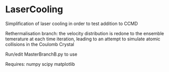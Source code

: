 # LaserCooling
Simplification of laser cooling in order to test addition to CCMD

Rethermalisation branch: the velocity distribution is redone to the ensemble temerature at each time iteration, leading to an attempt to simulate atomic collisions in the Coulomb Crystal

Run/edit MasterBranchB.py to use

Requires:
numpy
scipy
matplotlib
